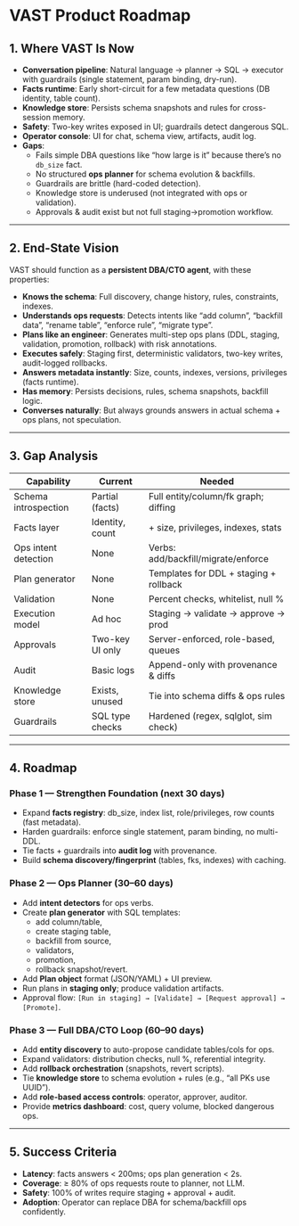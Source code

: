 # VAST Product Roadmap

## 1. Where VAST Is Now
- **Conversation pipeline**: Natural language → planner → SQL → executor with guardrails (single statement, param binding, dry-run).
- **Facts runtime**: Early short-circuit for a few metadata questions (DB identity, table count).
- **Knowledge store**: Persists schema snapshots and rules for cross-session memory.
- **Safety**: Two-key writes exposed in UI; guardrails detect dangerous SQL.
- **Operator console**: UI for chat, schema view, artifacts, audit log.
- **Gaps**:
  - Fails simple DBA questions like “how large is it” because there’s no `db_size` fact.
  - No structured **ops planner** for schema evolution & backfills.
  - Guardrails are brittle (hard-coded detection).
  - Knowledge store is underused (not integrated with ops or validation).
  - Approvals & audit exist but not full staging→promotion workflow.

---

## 2. End-State Vision
VAST should function as a **persistent DBA/CTO agent**, with these properties:

- **Knows the schema**: Full discovery, change history, rules, constraints, indexes.
- **Understands ops requests**: Detects intents like “add column”, “backfill data”, “rename table”, “enforce rule”, “migrate type”.
- **Plans like an engineer**: Generates multi-step ops plans (DDL, staging, validation, promotion, rollback) with risk annotations.
- **Executes safely**: Staging first, deterministic validators, two-key writes, audit-logged rollbacks.
- **Answers metadata instantly**: Size, counts, indexes, versions, privileges (facts runtime).
- **Has memory**: Persists decisions, rules, schema snapshots, backfill logic.
- **Converses naturally**: But always grounds answers in actual schema + ops plans, not speculation.

---

## 3. Gap Analysis
| Capability            | Current         | Needed                               |
|-----------------------|-----------------|--------------------------------------|
| Schema introspection  | Partial (facts) | Full entity/column/fk graph; diffing |
| Facts layer           | Identity, count | + size, privileges, indexes, stats   |
| Ops intent detection  | None            | Verbs: add/backfill/migrate/enforce  |
| Plan generator        | None            | Templates for DDL + staging + rollback|
| Validation            | None            | Percent checks, whitelist, null %    |
| Execution model       | Ad hoc          | Staging → validate → approve → prod  |
| Approvals             | Two-key UI only | Server-enforced, role-based, queues  |
| Audit                 | Basic logs      | Append-only with provenance & diffs  |
| Knowledge store       | Exists, unused  | Tie into schema diffs & ops rules    |
| Guardrails            | SQL type checks | Hardened (regex, sqlglot, sim check) |

---

## 4. Roadmap

### Phase 1 — Strengthen Foundation (next 30 days)
- Expand **facts registry**: db_size, index list, role/privileges, row counts (fast metadata).
- Harden guardrails: enforce single statement, param binding, no multi-DDL.
- Tie facts + guardrails into **audit log** with provenance.
- Build **schema discovery/fingerprint** (tables, fks, indexes) with caching.

### Phase 2 — Ops Planner (30–60 days)
- Add **intent detectors** for ops verbs.
- Create **plan generator** with SQL templates:
  - add column/table,
  - create staging table,
  - backfill from source,
  - validators,
  - promotion,
  - rollback snapshot/revert.
- Add **Plan object** format (JSON/YAML) + UI preview.
- Run plans in **staging only**; produce validation artifacts.
- Approval flow: `[Run in staging] → [Validate] → [Request approval] → [Promote]`.

### Phase 3 — Full DBA/CTO Loop (60–90 days)
- Add **entity discovery** to auto-propose candidate tables/cols for ops.
- Expand validators: distribution checks, null %, referential integrity.
- Add **rollback orchestration** (snapshots, revert scripts).
- Tie **knowledge store** to schema evolution + rules (e.g., “all PKs use UUID”).
- Add **role-based access controls**: operator, approver, auditor.
- Provide **metrics dashboard**: cost, query volume, blocked dangerous ops.

---

## 5. Success Criteria
- **Latency**: facts answers < 200ms; ops plan generation < 2s.
- **Coverage**: ≥ 80% of ops requests route to planner, not LLM.
- **Safety**: 100% of writes require staging + approval + audit.
- **Adoption**: Operator can replace DBA for schema/backfill ops confidently.

